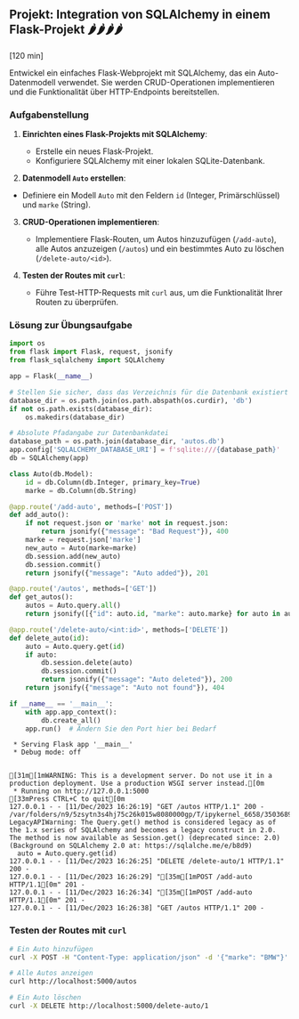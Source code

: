 ## Projekt: Integration von SQLAlchemy in einem Flask-Projekt 🌶️🌶️🌶️🌶️
[120 min]

Entwickel ein einfaches Flask-Webprojekt mit SQLAlchemy, das ein Auto-Datenmodell verwendet. Sie werden CRUD-Operationen implementieren und die Funktionalität über HTTP-Endpoints bereitstellen.

### Aufgabenstellung

1. **Einrichten eines Flask-Projekts mit SQLAlchemy**:
    - Erstelle ein neues Flask-Projekt.
    - Konfiguriere SQLAlchemy mit einer lokalen SQLite-Datenbank.

2.  **Datenmodell `Auto` erstellen**:
   - Definiere ein Modell `Auto` mit den Feldern `id` (Integer, Primärschlüssel) und `marke` (String).

3. **CRUD-Operationen implementieren**:
    - Implementiere Flask-Routen, um Autos hinzuzufügen (`/add-auto`), alle Autos anzuzeigen (`/autos`) und ein bestimmtes Auto zu löschen (`/delete-auto/<id>`).

4. **Testen der Routes mit `curl`**:
    - Führe Test-HTTP-Requests mit `curl` aus, um die Funktionalität Ihrer Routen zu überprüfen.

### Lösung zur Übungsaufgabe


```python
import os
from flask import Flask, request, jsonify
from flask_sqlalchemy import SQLAlchemy

app = Flask(__name__)

# Stellen Sie sicher, dass das Verzeichnis für die Datenbank existiert
database_dir = os.path.join(os.path.abspath(os.curdir), 'db')
if not os.path.exists(database_dir):
    os.makedirs(database_dir)

# Absolute Pfadangabe zur Datenbankdatei
database_path = os.path.join(database_dir, 'autos.db')
app.config['SQLALCHEMY_DATABASE_URI'] = f'sqlite:///{database_path}'
db = SQLAlchemy(app)

class Auto(db.Model):
    id = db.Column(db.Integer, primary_key=True)
    marke = db.Column(db.String)

@app.route('/add-auto', methods=['POST'])
def add_auto():
    if not request.json or 'marke' not in request.json:
        return jsonify({"message": "Bad Request"}), 400
    marke = request.json['marke']
    new_auto = Auto(marke=marke)
    db.session.add(new_auto)
    db.session.commit()
    return jsonify({"message": "Auto added"}), 201

@app.route('/autos', methods=['GET'])
def get_autos():
    autos = Auto.query.all()
    return jsonify([{"id": auto.id, "marke": auto.marke} for auto in autos]), 200

@app.route('/delete-auto/<int:id>', methods=['DELETE'])
def delete_auto(id):
    auto = Auto.query.get(id)
    if auto:
        db.session.delete(auto)
        db.session.commit()
        return jsonify({"message": "Auto deleted"}), 200
    return jsonify({"message": "Auto not found"}), 404

if __name__ == '__main__':
    with app.app_context():
        db.create_all()
    app.run()  # Ändern Sie den Port hier bei Bedarf

```

     * Serving Flask app '__main__'
     * Debug mode: off


    [31m[1mWARNING: This is a development server. Do not use it in a production deployment. Use a production WSGI server instead.[0m
     * Running on http://127.0.0.1:5000
    [33mPress CTRL+C to quit[0m
    127.0.0.1 - - [11/Dec/2023 16:26:19] "GET /autos HTTP/1.1" 200 -
    /var/folders/n9/5zsytn3s4hj75c26k015w8080000gp/T/ipykernel_6658/3503689519.py:38: LegacyAPIWarning: The Query.get() method is considered legacy as of the 1.x series of SQLAlchemy and becomes a legacy construct in 2.0. The method is now available as Session.get() (deprecated since: 2.0) (Background on SQLAlchemy 2.0 at: https://sqlalche.me/e/b8d9)
      auto = Auto.query.get(id)
    127.0.0.1 - - [11/Dec/2023 16:26:25] "DELETE /delete-auto/1 HTTP/1.1" 200 -
    127.0.0.1 - - [11/Dec/2023 16:26:29] "[35m[1mPOST /add-auto HTTP/1.1[0m" 201 -
    127.0.0.1 - - [11/Dec/2023 16:26:34] "[35m[1mPOST /add-auto HTTP/1.1[0m" 201 -
    127.0.0.1 - - [11/Dec/2023 16:26:38] "GET /autos HTTP/1.1" 200 -


### Testen der Routes mit `curl`

```bash
# Ein Auto hinzufügen
curl -X POST -H "Content-Type: application/json" -d '{"marke": "BMW"}' http://localhost:5000/add-auto

# Alle Autos anzeigen
curl http://localhost:5000/autos

# Ein Auto löschen
curl -X DELETE http://localhost:5000/delete-auto/1
```
